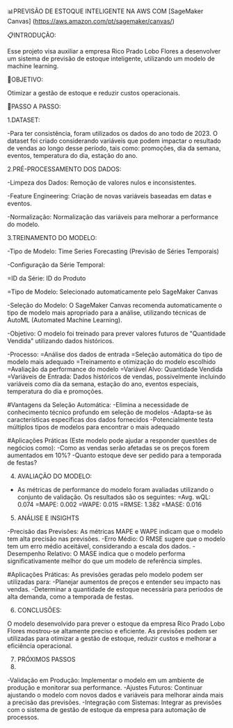 📊PREVISÃO DE ESTOQUE INTELIGENTE NA AWS COM [SageMaker Canvas] (https://aws.amazon.com/pt/sagemaker/canvas/)

📋INTRODUÇÃO:

Esse projeto visa auxiliar a empresa Rico Prado Lobo Flores a desenvolver um sistema de previsão de estoque inteligente, utilizando um modelo de machine learning.

🎯OBJETIVO:

Otimizar a gestão de estoque e reduzir custos operacionais.

🚀PASSO A PASSO:

1.DATASET:

-Para ter consistência, foram utilizados os dados do ano todo de 2023. O dataset foi criado considerando variáveis que podem impactar o resultado de vendas ao longo desse período, tais como: promoções, dia da semana, eventos, temperatura do dia, estação do ano.

2.PRÉ-PROCESSAMENTO DOS DADOS:

-Limpeza dos Dados: Remoção de valores nulos e inconsistentes.

-Feature Engineering: Criação de novas variáveis baseadas em datas e eventos.

-Normalização: Normalização das variáveis para melhorar a performance do modelo.

3.TREINAMENTO DO MODELO:

-Tipo de Modelo: Time Series Forecasting (Previsão de Séries Temporais)

-Configuração da Série Temporal:

 =ID da Série: ID do Produto
 
 =Tipo de Modelo: Selecionado automaticamente pelo SageMaker Canvas

-Seleção do Modelo: O SageMaker Canvas recomenda automaticamente o tipo de modelo mais apropriado para a análise, utilizando técnicas de AutoML (Automated Machine Learning).

-Objetivo: O modelo foi treinado para prever valores futuros de "Quantidade Vendida" utilizando dados históricos.

-Processo:
 =Análise dos dados de entrada
 =Seleção automática do tipo de modelo mais adequado
 =Treinamento e otimização do modelo escolhido
 =Avaliação da performance do modelo
 =Variável Alvo: Quantidade Vendida
 =Variáveis de Entrada: Dados históricos de vendas, possivelmente incluindo variáveis como dia da semana, estação do ano, eventos especiais, temperatura do dia e promoções.

#Vantagens da Seleção Automática:
-Elimina a necessidade de conhecimento técnico profundo em seleção de modelos
-Adapta-se às características específicas dos dados fornecidos
-Potencialmente testa múltiplos tipos de modelos para encontrar o mais adequado

#Aplicações Práticas (Este modelo pode ajudar a responder questões de negócios como):
-Como as vendas serão afetadas se os preços forem aumentados em 10%?
-Quanto estoque deve ser pedido para a temporada de festas?

4. AVALIAÇÃO DO MODELO:
   
- As métricas de performance do modelo foram avaliadas utilizando o conjunto de validação. Os resultados são os seguintes:
 =Avg. wQL: 0.074
 =MAPE: 0.002
 =WAPE: 0.015
 =RMSE: 1.382
 =MASE: 0.016

5. ANÁLISE E INSIGHTS
   
-Precisão das Previsões: As métricas MAPE e WAPE indicam que o modelo tem alta precisão nas previsões.
-Erro Médio: O RMSE sugere que o modelo tem um erro médio aceitável, considerando a escala dos dados.
-Desempenho Relativo: O MASE indica que o modelo performa significativamente melhor do que um modelo de referência simples.

#Aplicações Práticas: As previsões geradas pelo modelo podem ser utilizadas para:
-Planejar aumentos de preços e entender seu impacto nas vendas.
-Determinar a quantidade de estoque necessária para períodos de alta demanda, como a temporada de festas.

6. CONCLUSÕES:
   
O modelo desenvolvido para prever o estoque da empresa Rico Prado Lobo Flores mostrou-se altamente preciso e eficiente. As previsões podem ser utilizadas para otimizar a gestão de estoque, reduzir custos e melhorar a eficiência operacional.

7. PRÓXIMOS PASSOS
8. 
-Validação em Produção: Implementar o modelo em um ambiente de produção e monitorar sua performance.
-Ajustes Futuros: Continuar ajustando o modelo com novos dados e variáveis para melhorar ainda mais a precisão das previsões.
-Integração com Sistemas: Integrar as previsões com o sistema de gestão de estoque da empresa para automação de processos.
